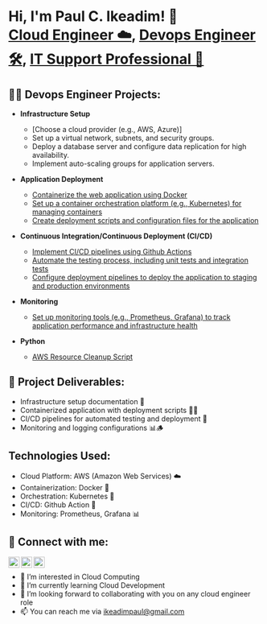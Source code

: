 <h1>Hi, I'm Paul C. Ikeadim! 👋<br/><a href="https://github.com/paulmercy">Cloud Engineer ☁️</a>, 
<a href="https://www.github.com/paulmercy/">Devops Engineer 🛠️</a>,
<a href="https://www.linkedin.com/in/paul-ikeadim/">IT Support Professional 🤝</a></h1>

<h2>👨‍💻 Devops Engineer Projects:</h2>

- <b>Infrastructure Setup</b>
  - [Choose a cloud provider (e.g., AWS, Azure)]
  - Set up a virtual network, subnets, and security groups.
  - Deploy a database server and configure data replication for high availability.
  - Implement auto-scaling groups for application servers.
  
- <b>Application Deployment</b>
  - [Containerize the web application using Docker](https://github.com/paulmercy/nodejsapp)
  - [Set up a container orchestration platform (e.g., Kubernetes) for managing containers](https://github.com/paulmercy/Automated-Kubernetes-cluster-deployment)
  - [Create deployment scripts and configuration files for the application](https://github.com/paulmercy/Automated-Kubernetes-cluster-deployment/tree/main/scripts)
 
- <b>Continuous Integration/Continuous Deployment (CI/CD)</b>
  - [Implement CI/CD pipelines using Github Actions](https://github.com/paulmercy/Automated-Kubernetes-cluster-deployment/blob/main/.github/workflows/ci_runner%20.yaml)
  - [Automate the testing process, including unit tests and integration tests](https://github.com/paulmercy/nodejsapp)
  - [Configure deployment pipelines to deploy the application to staging and production environments](https://github.com/paulmercy/Automated-Kubernetes-cluster-deployment)
    
- <b>Monitoring</b>
  - [Set up monitoring tools (e.g., Prometheus, Grafana) to track application performance and infrastructure health](https://github.com/paulmercy/Automated-Kubernetes-cluster-deployment/blob/main/k8s/prometheus.yaml)
    
- <b>Python</b>
  - [AWS Resource Cleanup Script](https://github.com/paulmercy/AWS-Resource-Cleanup-Script)

<h2>👀 Project Deliverables:</h2>

- Infrastructure setup documentation 📄
- Containerized application with deployment scripts 🐳🚀
- CI/CD pipelines for automated testing and deployment 🔄
- Monitoring and logging configurations 📊🪵

<h2>Technologies Used:</h2>

- Cloud Platform: AWS (Amazon Web Services) ☁️
- Containerization: Docker 🐳
- Orchestration: Kubernetes 🚢
- CI/CD: Github Action 🚀
- Monitoring: Prometheus, Grafana 📊


<h2> 🤳 Connect with me:</h2>

[<img align="left" alt="paulmeric_ | Twitter" width="22px" src="https://cdn.jsdelivr.net/npm/simple-icons@v3/icons/twitter.svg" />][twitter]
[<img align="left" alt="paul-ikeadim | LinkedIn" width="22px" src="https://cdn.jsdelivr.net/npm/simple-icons@v3/icons/linkedin.svg" />][linkedin]
[<img align="left" alt="paulmeric_ | Instagram" width="22px" src="https://cdn.jsdelivr.net/npm/simple-icons@v3/icons/instagram.svg" />][instagram]

[twitter]: https://twitter.com/paulmeric.nft
[instagram]: https://www.instagram.com/paulmeric_/
[linkedin]: https://linkedin.com/in/paul-ikeadim
<br>
- 👀 I’m interested in Cloud Computing
- 🌱 I’m currently learning Cloud Development  
- 💞️ I’m looking forward to collaborating with you on any cloud engineer role  
- 📫 You can reach me via ikeadimpaul@gmail.com

<!---
paulmercy/paulmercy is a ✨ special ✨ repository because its `README.md` (this file) appears on your GitHub profile.
You can click the Preview link to take a look at your changes.
--->
